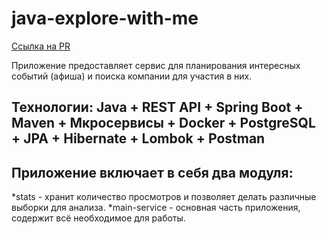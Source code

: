 # java-explore-with-me

[Ссылка на PR](https://github.com/Ekaterina-Kirpi/java-explore-with-me/pull/10)


Приложение предоставляет сервис для планирования интересных событий (афиша) и поиска компании для участия в них.

## Технологии: Java + REST API + Spring Boot + Maven + Мкросервисы + Docker + PostgreSQL + JPA + Hibernate + Lombok + Postman

## Приложение включает в себя два модуля:
*stats - хранит количество просмотров и позволяет делать различные выборки для анализа.
*main-service - основная часть приложения, содержит всё необходимое для работы.


